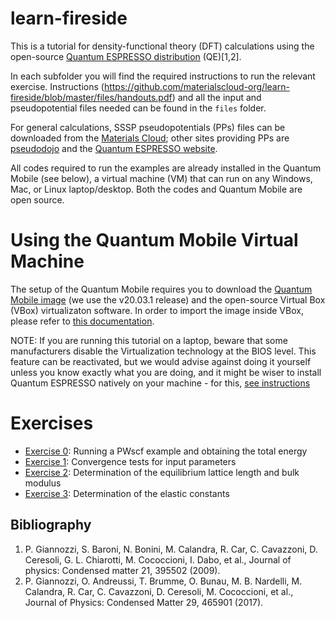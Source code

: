 # learn-fireside

This is a tutorial for density-functional theory (DFT) calculations using the open-source [Quantum ESPRESSO distribution](https://www.quantum-espresso.org/) (QE)[1,2].

In each subfolder you will find the required instructions to run the relevant exercise. Instructions (https://github.com/materialscloud-org/learn-fireside/blob/master/files/handouts.pdf) and all the input and pseudopotential files needed can be found in the ```files``` folder.

For general calculations, SSSP pseudopotentials (PPs) files can be downloaded from the [Materials Cloud](https://www.materialscloud.org/discover/sssp/table/efficiency#sssp-license); other sites providing PPs are [pseudodojo](http://www.pseudo-dojo.org/) and the [Quantum ESPRESSO website](https://www.quantum-espresso.org/pseudopotentials).

All codes required to run the examples are already installed in the Quantum Mobile (see below), a virtual machine (VM) that can run on any Windows, Mac, or Linux laptop/desktop. Both the codes and Quantum Mobile are open source. 

# Using the Quantum Mobile Virtual Machine

The setup of the Quantum Mobile requires you to download the [Quantum Mobile image](https://github.com/marvel-nccr/quantum-mobile/releases/) (we use the v20.03.1 release) and the open-source Virtual Box (VBox) virtualizaton software.   In order to import the image inside VBox, please refer to [this documentation](https://docs.oracle.com/cd/E26217_01/E26796/html/qs-import-vm.html).

NOTE: If you are running this tutorial on a laptop, beware that some manufacturers disable the Virtualization technology at the BIOS level. This feature can be reactivated, but we would advise against doing it yourself unless you know exactly what you are doing, and it might be wiser to install Quantum ESPRESSO natively on your machine - for this, [see instructions](https://www.quantum-espresso.org/Doc/user_guide.pdf)

# Exercises

 - [Exercise 0](0_initial_tests/README.md): Running a PWscf example and obtaining the total energy
 - [Exercise 1](1_convergence_tests/README.md): Convergence tests for input parameters
 - [Exercise 2](2_lattice_param_bulk_modulus/README.md): Determination of the equilibrium lattice length and bulk modulus
 - [Exercise 3](3_elastic_constants/README.md): Determination of the elastic constants

## Bibliography
1. P. Giannozzi, S. Baroni, N. Bonini, M. Calandra, R. Car, C. Cavazzoni, D. Ceresoli, G. L. Chiarotti, M. Cococcioni, I. Dabo, et al., Journal of physics: Condensed matter 21, 395502 (2009).
2. P. Giannozzi, O. Andreussi, T. Brumme, O. Bunau, M. B. Nardelli, M. Calandra, R. Car, C. Cavazzoni, D. Ceresoli, M. Cococcioni, et al., Journal of Physics: Condensed Matter 29, 465901 (2017).
